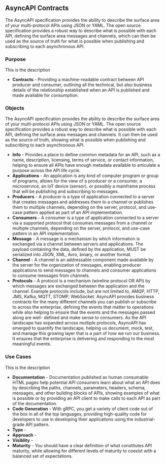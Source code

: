 ## AsyncAPI Contracts 
The AsyncAPI specification provides the ability to describe the surface area of your multi-protocol APIs using JSON or YAML. The open source specification provides a robust way to describe what is possible with each API, defining the surface area messages and channels, which can then be used as the source of truth for what is possible when publishing and subscribing to each asynchronous API. 

### Purpose 
This is the description 

- **Contracts** - Providing a machine-readable contract between API producer and consumer, outlining all the technical, but also business details of the relationship established when an API is published and made available for consumption. 
 
### Objects 
The AsyncAPI specification provides the ability to describe the surface area of your multi-protocol APIs using JSON or YAML. The open source specification provides
a robust way to describe what is possible with each API, defining the surface area messages and channels. It can then be used as the source of truth, showing what is possible when publishing and subscribing to each asynchronous API. 

- **Info** - Provides a place to define common metadata for an API, such as a name, description, licensing, terms of service, or contact information, helping to ensure all APIs have enough metadata available to articulate a purpose across the API life cycle. 
- **Applications** - An application is any kind of computer program or group of programs, allows for the view of a producer or a consumer, a microservice, an IoT device (sensor), or possibly a mainframe process that will be publishing and subscribing to messages. 
- **Producers** - A producer is a type of application connected to a server that creates messages and addresses them to a channel or publishes them to multiple channels, depending on the server, protocol, and use-case pattern applied as part of an API implementation. 
- **Consumers** - A consumer is a type of application connected to a server via a supported protocol that consumes messages from a channel or multiple channels, depending on the server, protocol, and use-case pattern in an API implementation. 
- **Message** - A message is a mechanism by which information is exchanged via a channel between servers and applications. The payload containing the data, defined by the application, MUST be serialized into JSON, XML, Avro, binary, or another format. 
- **Channel** - A channel is an addressable component made available by the server for the organization of messages, enabling producer applications to send messages to channels and consumer applications to consume messages from channels. 
- **Protocols** - A protocol is a mechanism (wireline protocol OR API) by which messages are exchanged between the application and the channel. Example protocols include, but are not limited to, AMQP, HTTP, JMS, Kafka, MQTT, STOMP, WebSocket. 
AsyncAPI provides business contracts for the many different channels you can publish or subscribe to across the enterprise, defining the events that matter to operations while also helping to ensure that the events and the messages passed along are well- defined and make sense to consumers.
As the API landscape has expanded across multiple protocols, AsyncAPI has emerged to quantify the landscape, helping us document, mock, test, and manage this growing layer that is a part of how we run our business. It ensures that the enterprise is delivering and responding to the most meaningful events. 
### Use Cases 
This is the description 

- **Documentation** - Documentation published as human consumable HTML pages help potential API consumers learn about what an API does by describing the paths, channels, parameters, headers, schema, messages, and other building blocks of APIs, showing examples of what is possible or by providing an API client to make calls to each API as part of the documentation. 
- **Code Generation** - With gRPC, you get a variety of client code out of the box in all of the top languages, providing high-quality code for developers to use in developing their applications using the industrial-grade API pattern. 
- **Type** -  
- **Approach** -  
- **Visiblity** -  
- **Maturity** - You should have a clear definition of what constitutes API maturity, while allowing for different levels of maturity to coexist with a balanced set of expectations. 
 
 
